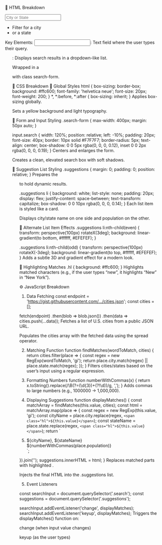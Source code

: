 🧱 HTML Breakdown

<form class="search-form">
  <input type="text" class="search" placeholder="City or State">
  <ul class="suggestions">
    <li>Filter for a city</li>
    <li>or a state</li>
  </ul>
</form>
Key Elements:
<input class="search">: Text field where the user types their query.

<ul class="suggestions">: Displays search results in a dropdown-like list.

Wrapped in a <form> with class search-form.

🎨 CSS Breakdown
🔹 Global Styles
html {
  box-sizing: border-box;
  background: #ffc600;
  font-family: 'helvetica neue';
  font-size: 20px;
  font-weight: 200;
}
*, *:before, *:after {
  box-sizing: inherit;
}
Applies box-sizing globally.

Sets a yellow background and light typography.

🔹 Form and Input Styling
.search-form {
  max-width: 400px;
  margin: 50px auto;
}

input.search {
  width: 120%;
  position: relative;
  left: -10%;
  padding: 20px;
  font-size: 40px;
  border: 10px solid #F7F7F7;
  border-radius: 5px;
  text-align: center;
  box-shadow: 0 0 5px rgba(0, 0, 0, 0.12), inset 0 0 2px rgba(0, 0, 0, 0.19);
}
Centers and enlarges the form.

Creates a clean, elevated search box with soft shadows.

🔹 Suggestion List Styling
.suggestions {
  margin: 0;
  padding: 0;
  position: relative;
}
Prepares the <ul> to hold dynamic results.

.suggestions li {
  background: white;
  list-style: none;
  padding: 20px;
  display: flex;
  justify-content: space-between;
  text-transform: capitalize;
  box-shadow: 0 0 10px rgba(0, 0, 0, 0.14);
}
Each list item is styled like a card.

Displays city/state name on one side and population on the other.

🔹 Alternate List Item Effects
.suggestions li:nth-child(even) {
  transform: perspective(100px) rotateX(3deg);
  background: linear-gradient(to bottom, #ffffff, #EFEFEF);
}

.suggestions li:nth-child(odd) {
  transform: perspective(100px) rotateX(-3deg);
  background: linear-gradient(to top, #ffffff, #EFEFEF);
}
Adds a subtle 3D and gradient effect for a modern look.

🔹 Highlighting Matches
.hl {
  background: #ffc600;
}
Highlights matched characters (e.g., if the user types “new”, it highlights “New” in “New York”).

⚙️ JavaScript Breakdown
1. Data Fetching
const endpoint = 'https://gist.githubusercontent.com/.../cities.json';
const cities = [];

fetch(endpoint)
  .then(blob => blob.json())
  .then(data => cities.push(...data));
Fetches a list of U.S. cities from a public JSON URL.

Populates the cities array with the fetched data using the spread operator.

2. Matching Function
function findMatches(wordToMatch, cities) {
  return cities.filter(place => {
    const regex = new RegExp(wordToMatch, 'gi');
    return place.city.match(regex) || place.state.match(regex);
  });
}
Filters cities/states based on the user’s input using a regular expression.

3. Formatting Numbers
function numberWithCommas(x) {
  return x.toString().replace(/\B(?=(\d{3})+(?!\d))/g, ',');
}
Adds commas to large numbers (e.g., 1000000 → 1,000,000).

4. Displaying Suggestions
function displayMatches() {
  const matchArray = findMatches(this.value, cities);
  const html = matchArray.map(place => {
    const regex = new RegExp(this.value, 'gi');
    const cityName = place.city.replace(regex, `<span class="hl">${this.value}</span>`);
    const stateName = place.state.replace(regex, `<span class="hl">${this.value}</span>`);
    return `
      <li>
        <span class="name">${cityName}, ${stateName}</span>
        <span class="population">${numberWithCommas(place.population)}</span>
      </li>
    `;
  }).join('');
  suggestions.innerHTML = html;
}
Replaces matched parts with highlighted <span class="hl">.

Injects the final HTML into the .suggestions list.

5. Event Listeners

const searchInput = document.querySelector('.search');
const suggestions = document.querySelector('.suggestions');

searchInput.addEventListener('change', displayMatches);
searchInput.addEventListener('keyup', displayMatches);
Triggers the displayMatches() function on:

change (when input value changes)

keyup (as the user types)

